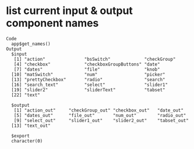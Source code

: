 # list current input & output component names

    Code
      app$get_names()
    Output
      $input
       [1] "action"               "bsSwitch"             "checkGroup"          
       [4] "checkbox"             "checkboxGroupButtons" "date"                
       [7] "dates"                "file"                 "knob"                
      [10] "matSwitch"            "num"                  "picker"              
      [13] "prettyCheckbox"       "radio"                "search"              
      [16] "search_text"          "select"               "slider1"             
      [19] "slider2"              "sliderText"           "tabset"              
      [22] "text"                
      
      $output
       [1] "action_out"     "checkGroup_out" "checkbox_out"   "date_out"      
       [5] "dates_out"      "file_out"       "num_out"        "radio_out"     
       [9] "select_out"     "slider1_out"    "slider2_out"    "tabset_out"    
      [13] "text_out"      
      
      $export
      character(0)
      

